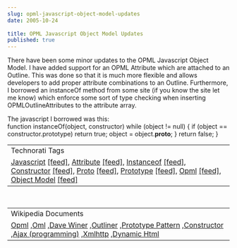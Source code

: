 ```yaml
---
slug: opml-javascript-object-model-updates
date: 2005-10-24
 
title: OPML Javascript Object Model Updates
published: true
---
```

There have been some minor updates to the OPML Javascript Object Model.  I have added support for an OPML Attribute which are attached to an Outline.  This was done so that it is much more flexible and allows developers to add proper attribute combinations to an Outline.  Furthermore, I borrowed an instanceOf method from some site (if you know the site let me know) which enforce some sort of type checking when inserting OPMLOutlineAttributes to the attribute array.<p />The javascript I borrowed was this:<br />function instanceOf(object, constructor)  while (object != null) {       if (object == constructor.prototype)          return true;       object = object.__proto__;    }    return false; }<p /><table class="TechnoratiHead TagHeader">
<tr><td>Technorati Tags</td></tr>
<tr class="Technorati"><td>
<a href="http://www.technorati.com/tag/Javascript" class="Tag" rel="tag">Javascript</a> <a href="http://feeds.technorati.com/feed/posts/tag/Javascript%20Object%20Model" class="Tag">[feed]</a>, <a href="http://www.technorati.com/tag/Attribute" class="Tag" rel="tag">Attribute</a> <a href="http://feeds.technorati.com/feed/posts/tag/Attribute" class="Tag">[feed]</a>, <a href="http://www.technorati.com/tag/Instanceof" class="Tag" rel="tag">Instanceof</a> <a href="http://feeds.technorati.com/feed/posts/tag/Instanceof" class="Tag">[feed]</a>, <a href="http://www.technorati.com/tag/Constructor" class="Tag" rel="tag">Constructor</a> <a href="http://feeds.technorati.com/feed/posts/tag/Constructor" class="Tag">[feed]</a>, <a href="http://www.technorati.com/tag/Proto" class="Tag" rel="tag">Proto</a> <a href="http://feeds.technorati.com/feed/posts/tag/Proto" class="Tag">[feed]</a>, <a href="http://www.technorati.com/tag/Prototype" class="Tag" rel="tag">Prototype</a> <a href="http://feeds.technorati.com/feed/posts/tag/Prototype" class="Tag">[feed]</a>, <a href="http://www.technorati.com/tag/Opml" class="Tag" rel="tag">Opml</a> <a href="http://feeds.technorati.com/feed/posts/tag/Opml" class="Tag">[feed]</a>, <a href="http://www.technorati.com/tag/Object%20Model" class="Tag" rel="tag">Object Model</a> <a href="http://feeds.technorati.com/feed/posts/tag/Object%20Model" class="Tag">[feed]</a>
</td></tr>
</table><br /><table class="TechnoratiHead TagHeader">
<tr><td>Wikipedia Documents</td></tr>
<tr class="Technorati"><td>
<a href="http://en.wikipedia.org/wiki/OPML">Opml</a> ,<a href="http://en.wikipedia.org/wiki/OML">Oml</a> ,<a href="http://en.wikipedia.org/wiki/Dave_Winer">Dave Winer</a> ,<a href="http://en.wikipedia.org/wiki/Outliner">Outliner</a> ,<a href="http://en.wikipedia.org/wiki/Prototype_pattern">Prototype Pattern</a> ,<a href="http://en.wikipedia.org/wiki/Constructor">Constructor</a> ,<a href="http://en.wikipedia.org/wiki/Ajax_(programming)">Ajax (programming)</a> ,<a href="http://en.wikipedia.org/wiki/XMLHttpRequest">Xmlhttp</a> ,<a href="http://en.wikipedia.org/wiki/Dynamic_HTML">Dynamic Html</a>
</td></tr>
</table><div class="blogger-post-footer"><img class="posterous_download_image" src="https://blogger.googleusercontent.com/tracker/8109338-113018329898494159?l=www.kinlan.co.uk%2Findex.html" height="1" alt="" width="1" /></div>

